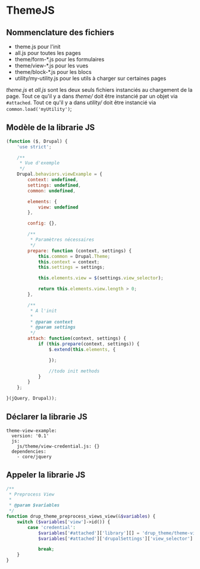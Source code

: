 # ThemeJS

## Nommenclature des fichiers

* theme.js pour l'init
* all.js pour toutes les pages
* theme/form-\*.js pour les formulaires
* theme/view-\*.js pour les vues
* theme/block-\*.js pour les blocs
* utility/my-utility.js pour les utils à charger sur certaines pages

_theme.js_ et _all.js_ sont les deux seuls fichiers instanciés au chargement de la page. Tout ce qu'il y a dans _theme/_ doit être instancié par un objet via `#attached`. Tout ce qu'il y a dans _utility/_ doit être instancié via `common.load('myUtility')`;

## Modèle de la librarie JS

```javascript
(function ($, Drupal) {
    'use strict';

    /**
     * Vue d'exemple
     */
    Drupal.behaviors.viewExample = {
        context: undefined,
        settings: undefined,
        common: undefined,

        elements: {
            view: undefined
        },

        config: {},

        /**
         * Paramètres nécessaires
         */
        prepare: function (context, settings) {
            this.common = Drupal.Theme;
            this.context = context;
            this.settings = settings;

            this.elements.view = $(settings.view_selector);

            return this.elements.view.length > 0;
        },

        /**
         * A l'init
         *
         * @param context
         * @param settings
         */
        attach: function(context, settings) {
            if (this.prepare(context, settings)) {
                $.extend(this.elements, {

                });

                //todo init methods
            }
        }
    };

}(jQuery, Drupal));
```

## Déclarer la librarie JS

```text
theme-view-example:
  version: '0.1'
  js:
    js/theme/view-credential.js: {}
  dependencies:
    - core/jquery
```

## Appeler la librarie JS

```php
/**
 * Preprocess View
 *
 * @param $variables
 */
function drup_theme_preprocess_views_view(&$variables) {    
    switch ($variables['view']->id()) {
        case 'credential':
            $variables['#attached']['library'][] = 'drup_theme/theme-view-example';
            $variables['#attached']['drupalSettings']['view_selector'] = 'div.view--' . Html::getId($variables['view']->id()) . '.view-display--' . Html::getId($variables['view']->current_display);

            break;
    }
}
```

